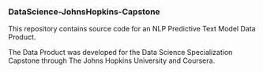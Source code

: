 ### DataScience-JohnsHopkins-Capstone
This repository contains source code for an NLP Predictive Text Model Data Product.

The Data Product was developed for the Data Science Specialization Capstone through The Johns Hopkins University and Coursera.
